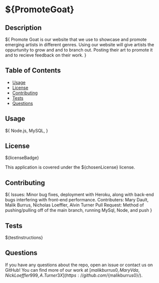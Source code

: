 # ${PromoteGoat}

## Description
${
    Promote Goat is our website that we use to showcase and promote emerging artists in different genres. Using our website will give artists the oppurtunity to grow and and to branch out. Posting their art to promote it and to recieve feedback on their work.
}

## Table of Contents
- [Usage](#usage)
- [License](#license)
- [Contributing](#contributing)
- [Tests](#tests)
- [Questions](#questions)


## Usage
${
    Node.js, MySQL,
}

## License
${licenseBadge}

This application is covered under the ${chosenLicense} license.

## Contributing
${
   Issues: Minor bug fixes, deployment with Heroku, along with back-end bugs interfering with front-end performance.
   Contributers: Mary Dault, Malik Burrus, Nicholas Loeffler, Alvin Turner
   Pull Request: Method of pushing/pulling off of the main branch, running MySql, Node, and push
}

## Tests
${testInstructions}

## Questions
If you have any questions about the repo, open an issue or contact us on GitHub! You can find more of our work at [${malikburrus0, MaryVda, NickLoeffler999, A.Turner3X}](https://github.com/${malikburrus0}/).